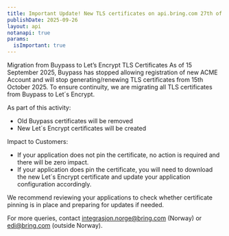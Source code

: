 ```yaml
---
title: Important Update! New TLS certificates on api.bring.com 27th of October 2025
publishDate: 2025-09-26
layout: api
notanapi: true
params:
  isImportant: true
---
```


Migration from Buypass to Let’s Encrypt TLS Certificates
As of 15 September 2025, Buypass has stopped allowing registration of new ACME Account and will stop generating/renewing TLS certificates from 15th October 2025. To ensure continuity, we are migrating all TLS certificates from Buypass to Let´s Encrypt.

As part of this activity:
* Old Buypass certificates will be removed
* New Let´s Encrypt certificates will be created

Impact to Customers:
* If your application does not pin the certificate, no action is required and there will be zero impact.
* If your application does pin the certificate, you will need to download the new Let´s Encrypt certificate and update your application configuration accordingly.

We recommend reviewing your applications to check whether certificate pinning is in place and preparing for updates if needed.

For more queries, contact integrasjon.norge@bring.com (Norway) or edi@bring.com (outside Norway).
